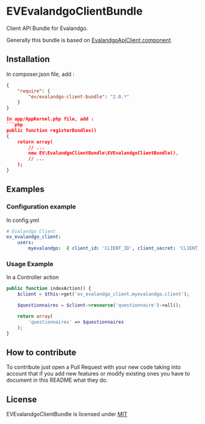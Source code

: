 # EVEvalandgoClientBundle
Client API Bundle for Evalandgo.

Generally this bundle is based on [EvalandgoApiClient component](https://github.com/evalandgo/EvalandgoApiClient).

## Installation
In composer.json file, add :
```json
{
    "require": {
        "ev/evalandgo-client-bundle": "2.0.*"
    }
}

In app/AppKernel.php file, add :
```php
public function registerBundles()
{
    return array(
        // ...
        new EV\EvalandgoClientBundle\EVEvalandgoClientBundle(),
        // ...
    );
}
```

## Examples

### Configuration example
In config.yml
```yaml
# Evalandgo Client
ev_evalandgo_client:
    users:
        myevalandgo:  { client_id: 'CLIENT_ID', client_secret: 'CLIENT_SECRET' }
```

### Usage Example
In a Controller action
```php
public function indexAction() {
    $client = $this->get('ev_evalandgo_client.myevalandgo.client');

    $questionnaires = $client->resource('questionnaire')->all();

    return array(
        'questionnaires' => $questionnaires
    );
}
```

## How to contribute
To contribute just open a Pull Request with your new code taking into account that if you add new features or modify existing ones you have to document in this README what they do.

## License
EVEvalandgoClientBundle is licensed under [MIT](https://github.com/evalandgo/EVEvalandgoClientBundle/blob/master/LICENSE)